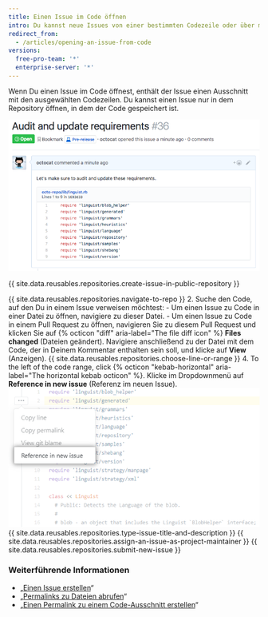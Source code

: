```yaml
---
title: Einen Issue im Code öffnen
intro: Du kannst neue Issues von einer bestimmten Codezeile oder über mehreren Codezeilen in einer Datei oder einem Pull Request öffnen.
redirect_from:
  - /articles/opening-an-issue-from-code
versions:
  free-pro-team: '*'
  enterprise-server: '*'
---
```


Wenn Du einen Issue im Code öffnest, enthält der Issue einen Ausschnitt mit den ausgewählten Codezeilen. Du kannst einen Issue nur in dem Repository öffnen, in dem der Code gespeichert ist.

![Code-Ausschnitt in einem Issue eingefügt, der im Code geöffnet wurde](/assets/images/help/repository/issue-opened-from-code.png)

{{ site.data.reusables.repositories.create-issue-in-public-repository }}

{{ site.data.reusables.repositories.navigate-to-repo }}
2. Suche den Code, auf den Du in einem Issue verweisen möchtest:
    - Um einen Issue zu Code in einer Datei zu öffnen, navigiere zu dieser Datei.
    - Um einen Issue zu Code in einem Pull Request zu öffnen, navigieren Sie zu diesem Pull Request und klicken Sie auf {% octicon "diff" aria-label="The file diff icon" %} **Files changed** (Dateien geändert). Navigiere anschließend zu der Datei mit dem Code, der in Deinem Kommentar enthalten sein soll, und klicke auf **View** (Anzeigen).
{{ site.data.reusables.repositories.choose-line-or-range }}
4. To the left of the code range, click
{% octicon "kebab-horizontal" aria-label="The horizontal kebab octicon" %}. Klicke im Dropdownmenü auf **Reference in new issue** (Referenz im neuen Issue).
  ![Drei-Punkte-Menü mit Option zum Öffnen eines neuen Issues in der ausgewählten Zeile](/assets/images/help/repository/open-new-issue-specific-line.png)
{{ site.data.reusables.repositories.type-issue-title-and-description }}
{{ site.data.reusables.repositories.assign-an-issue-as-project-maintainer }}
{{ site.data.reusables.repositories.submit-new-issue }}

### Weiterführende Informationen

- „[Einen Issue erstellen](/github/managing-your-work-on-github/creating-an-issue)“
- „[Permalinks zu Dateien abrufen](/github/managing-files-in-a-repository/getting-permanent-links-to-files)“
- „[Einen Permalink zu einem Code-Ausschnitt erstellen](/github/managing-your-work-on-github/creating-a-permanent-link-to-a-code-snippet)“
